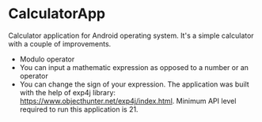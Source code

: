 # CalculatorApp
Calculator application for Android operating system. It's a simple calculator with a couple of improvements.
- Modulo operator
- You can input a mathematic expression as opposed to a number or an operator
- You can change the sign of your expression.
The application was built with the help of exp4j library: https://www.objecthunter.net/exp4j/index.html. Minimum API level required to run this application is 21.
